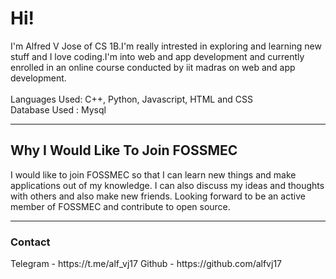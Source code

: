 <hmtl>
<body>

<h1> 
    Hi! 
</h1>

<p>
   I'm Alfred V Jose of CS 1B.I'm really intrested in exploring and learning new stuff and I love coding.I'm into web and app development and currently enrolled in an online course conducted by iit madras on web and app development.<br/><br/> 
   Languages Used: C++, Python, Javascript, HTML and CSS<br/>
   Database Used : Mysql<br/>
</p>

<hr>

<h2>
    Why I Would Like To Join FOSSMEC 
</h2>

<p>
   I would like to join FOSSMEC so that I can learn new things and make applications out of my knowledge. I can also discuss my ideas and thoughts with others and also make new friends. Looking forward to be an active member of FOSSMEC and contribute to open source.<br/>
</p>   

<hr>

<h3>
    Contact
</h3>

<p>
   Telegram - https://t.me/alf_vj17
   Github   - https://github.com/alfvj17
</p>

</body>
</html>
   
  
